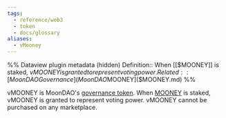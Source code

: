 ```yaml
---
tags:
  - reference/web3
  - token
  - docs/glossary
aliases:
  - vMooney
---
```

%% Dataview plugin metadata (hidden)
Definition:: When [[$MOONEY]] is staked, $vMOONEY is granted to represent voting power.
Related:: [MoonDAO Governance](MoonDAO%20Governance.md), [Governance Tokens](Governance%20Tokens.md), [$MOONEY]($MOONEY.md)
%%

vMOONEY is MoonDAO's [governance token](Governance%20Tokens.md).  When [MOONEY]($MOONEY.md) is staked, vMOONEY is granted to represent voting power. vMOONEY cannot be purchased on any marketplace.